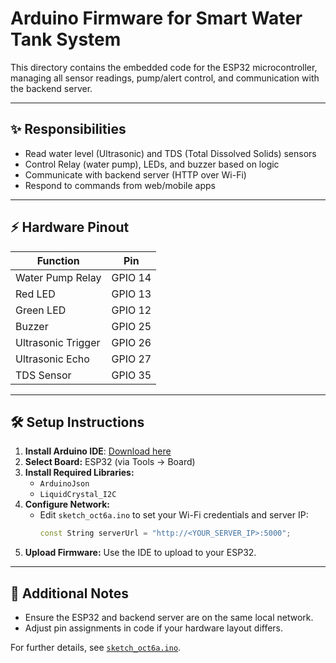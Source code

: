 # Arduino Firmware for Smart Water Tank System

This directory contains the embedded code for the ESP32 microcontroller, managing all sensor readings, pump/alert control, and communication with the backend server.

---

## ✨ Responsibilities

- Read water level (Ultrasonic) and TDS (Total Dissolved Solids) sensors
- Control Relay (water pump), LEDs, and buzzer based on logic
- Communicate with backend server (HTTP over Wi-Fi)
- Respond to commands from web/mobile apps

---

## ⚡ Hardware Pinout

| Function            | Pin         |
|---------------------|-------------|
| Water Pump Relay    | GPIO 14     |
| Red LED             | GPIO 13     |
| Green LED           | GPIO 12     |
| Buzzer              | GPIO 25     |
| Ultrasonic Trigger  | GPIO 26     |
| Ultrasonic Echo     | GPIO 27     |
| TDS Sensor          | GPIO 35     |

---

## 🛠️ Setup Instructions

1. **Install Arduino IDE**: [Download here](https://www.arduino.cc/en/software)
2. **Select Board:** ESP32 (via Tools → Board)
3. **Install Required Libraries:**
   - `ArduinoJson`
   - `LiquidCrystal_I2C`
4. **Configure Network:**
   - Edit `sketch_oct6a.ino` to set your Wi-Fi credentials and server IP:
     ```cpp
     const String serverUrl = "http://<YOUR_SERVER_IP>:5000";
     ```
5. **Upload Firmware:** Use the IDE to upload to your ESP32.

---

## 📎 Additional Notes

- Ensure the ESP32 and backend server are on the same local network.
- Adjust pin assignments in code if your hardware layout differs.

For further details, see [`sketch_oct6a.ino`](./sketch_oct6a/sketch_oct6a.ino).